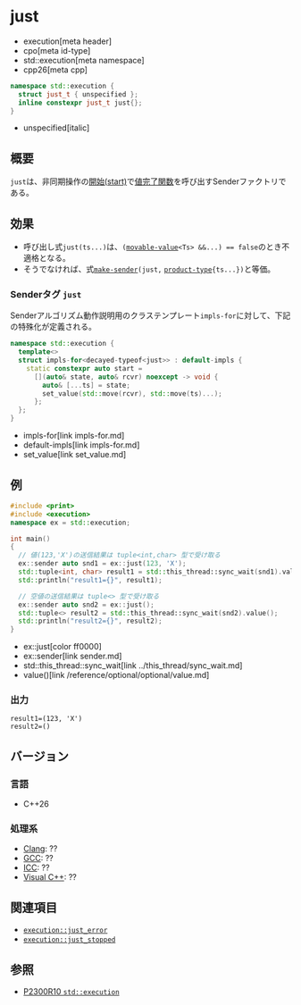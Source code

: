 # just
* execution[meta header]
* cpo[meta id-type]
* std::execution[meta namespace]
* cpp26[meta cpp]

```cpp
namespace std::execution {
  struct just_t { unspecified };
  inline constexpr just_t just{};
}
```
* unspecified[italic]

## 概要
`just`は、非同期操作の[開始(start)](start.md)で[値完了関数](set_value.md)を呼び出すSenderファクトリである。


## 効果
- 呼び出し式`just(ts...)`は、`(`[`movable-value`](movable-value.md.nolink)`<Ts> &&...) == false`のとき不適格となる。
- そうでなければ、式[`make-sender`](make-sender.md)`(just,` [`product-type`](product-type.md.nolink)`{ts...})`と等価。


### Senderタグ `just`
Senderアルゴリズム動作説明用のクラステンプレート`impls-for`に対して、下記の特殊化が定義される。

```cpp
namespace std::execution {
  template<>
  struct impls-for<decayed-typeof<just>> : default-impls {
    static constexpr auto start =
      [](auto& state, auto& rcvr) noexcept -> void {
        auto& [...ts] = state;
        set_value(std::move(rcvr), std::move(ts)...);
      };
  };
}
```
* impls-for[link impls-for.md]
* default-impls[link impls-for.md]
* set_value[link set_value.md]


## 例
```cpp example
#include <print>
#include <execution>
namespace ex = std::execution;

int main()
{
  // 値(123,'X')の送信結果は tuple<int,char> 型で受け取る
  ex::sender auto snd1 = ex::just(123, 'X');
  std::tuple<int, char> result1 = std::this_thread::sync_wait(snd1).value();
  std::println("result1={}", result1);

  // 空値の送信結果は tuple<> 型で受け取る
  ex::sender auto snd2 = ex::just();
  std::tuple<> result2 = std::this_thread::sync_wait(snd2).value();
  std::println("result2={}", result2);
}
```
* ex::just[color ff0000]
* ex::sender[link sender.md]
* std::this_thread::sync_wait[link ../this_thread/sync_wait.md]
* value()[link /reference/optional/optional/value.md]

### 出力
```
result1=(123, 'X')
result2=()
```


## バージョン
### 言語
- C++26

### 処理系
- [Clang](/implementation.md#clang): ??
- [GCC](/implementation.md#gcc): ??
- [ICC](/implementation.md#icc): ??
- [Visual C++](/implementation.md#visual_cpp): ??


## 関連項目
- [`execution::just_error`](just_error.md.nolink)
- [`execution::just_stopped`](just_stopped.md.nolink)


## 参照
- [P2300R10 `std::execution`](https://www.open-std.org/jtc1/sc22/wg21/docs/papers/2024/p2300r10.html)
